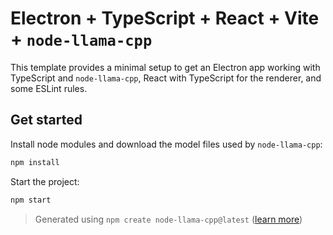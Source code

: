 # Electron + TypeScript + React + Vite + `node-llama-cpp`

This template provides a minimal setup to get an Electron app working with TypeScript and `node-llama-cpp`, React with TypeScript for the renderer, and some ESLint rules.

## Get started

Install node modules and download the model files used by `node-llama-cpp`:

```bash
npm install
```

Start the project:

```bash
npm start
```

> Generated using `npm create node-llama-cpp@latest` ([learn more](https://node-llama-cpp.withcat.ai/guide/))
